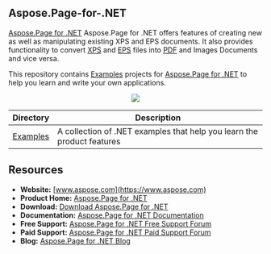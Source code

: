 ## Aspose.Page-for-.NET

[Aspose.Page for .NET](https://products.aspose.com/page/net) Aspose.Page for .NET offers features of creating new as well as manipulating existing XPS and EPS documents. It also provides functionality to convert [XPS](https://wiki.fileformat.com/page-description-language/xps/) and [EPS](https://wiki.fileformat.com/page-description-language/eps/) files into [PDF](https://wiki.fileformat.com/view/pdf/) and Images Documents and vice versa.

This repository contains [Examples](Examples) projects for [Aspose.Page for .NET](https://products.aspose.com/page/net) to help you learn and write your own applications.

<p align="center">

  <a title="Download complete Aspose.Page for .NET source code" href="https://github.com/aspose-page/Aspose.Page-for-.NET/archive/master.zip">
	<img src="https://raw.github.com/AsposeExamples/java-examples-dashboard/master/images/downloadZip-Button-Large.png" />
  </a>
</p>

Directory | Description
--------- | -----------
[Examples](Examples)  | A collection of .NET examples that help you learn the product features

## Resources

+ **Website:** [www.aspose.com](https://www.aspose.com)
+ **Product Home:** [Aspose.Page for .NET](https://products.aspose.com/page/net)
+ **Download:** [Download Aspose.Page for .NET](https://www.nuget.org/packages/Aspose.Page/)
+ **Documentation:** [Aspose.Page for .NET Documentation](https://docs.aspose.com/display/pagenet/Home)
+ **Free Support:** [Aspose.Page for .NET Free Support Forum](https://forum.aspose.com/c/page)
+ **Paid Support:** [Aspose.Page for .NET Paid Support Forum](https://helpdesk.aspose.com/)
+ **Blog:** [Aspose.Page for .NET Blog](https://blog.aspose.com/category/page/)
